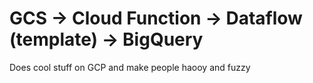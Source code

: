 # GCS -> Cloud Function -> Dataflow (template) -> BigQuery
Does cool stuff on GCP and make people haooy and fuzzy
